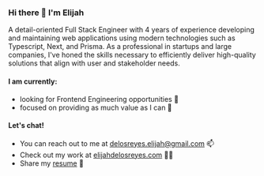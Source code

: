 ### Hi there 👋 I'm Elijah

<!-- A Full Stack Engineer who enjoys crafting web applications displaying intuitive, user-friendly, and functional interfaces with attention to detail. -->
A detail-oriented Full Stack Engineer with 4 years of experience developing and maintaining web applications using modern technologies such as Typescript, Next, and Prisma. As a professional in startups and large companies, I've honed the skills necessary to efficiently deliver high-quality solutions that align with user and stakeholder needs.

#### I am currently:
- looking for Frontend Engineering opportunities 👀
- focused on providing as much value as I can 🤝
<!-- - learning Data Structures & Algorithms and System Architecture 🛠️ -->

#### Let's chat! 
- You can reach out to me at delosreyes.elijah@gmail.com 📫
- Check out my work at [elijahdelosreyes.com](https://elijahdelosreyes.com) 👨‍💻
- Share my [resume](https://www.elijahdelosreyes.com/Elijah%20Delos%20Reyes%20-%20Frontend%20Engineer.pdf) 💪

<!--
**eedelosreyes2/eedelosreyes2** is a ✨ _special_ ✨ repository because its `README.md` (this file) appears on your GitHub profile.

Here are some ideas to get you started:

- 🔭 I’m currently working on ...
- 🌱 I’m currently learning ...
- 👯 I’m looking to collaborate on ...
- 🤔 I’m looking for help with ...
- 💬 Ask me about ...
- 📫 How to reach me: ...
- 😄 Pronouns: ...
- ⚡ Fun fact: ...
-->
